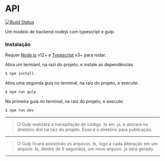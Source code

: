 # API
[![Build Status](https://travis-ci.org/joemccann/dillinger.svg?branch=master)](https://travis-ci.org/joemccann/dillinger)

Um modelo de backend nodejs com typescript e gulp.

### Instalação

Requer [Node.js](https://nodejs.org/) v12+ e [Typescript](https://www.typescriptlang.org/) v3+ para rodar.

Abra um termianl, na razi do projeto, e instale as dependências. 
```sh
$ npm install 
```
Abra uma segunda guia no terminal, na raiz do projeto, e execute:
```sh
$ npm run gulp
```
Na primeira guia no terminal, na raiz do projeto, e execute:
```sh
$ npm run dev
```
----
 >O Gulp realizará a transpilação do código .ts em .js, e alocará no diretório dist na raiz do projeto. Esse é o diretório para publicação.
 
 ----
 >O Gulp ficará assistindo os arquivos .ts, logo a cada alteração em um arquivo .ts, dentro de 5 segundos, um novo arquivo .js será gerado.
 ----
